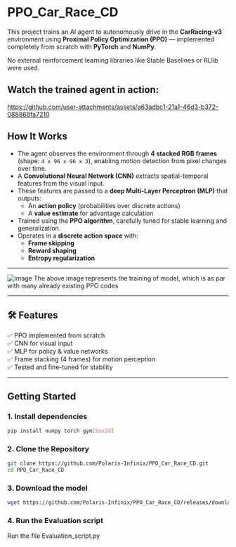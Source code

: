 # PPO_Car_Race_CD
This project trains an AI agent to autonomously drive in the **CarRacing-v3** environment using **Proximal Policy Optimization (PPO)** — implemented completely from scratch with **PyTorch** and **NumPy**.

No external reinforcement learning libraries like Stable Baselines or RLlib were used.

## Watch the trained agent in action:

https://github.com/user-attachments/assets/a63adbc1-21a1-46d3-b372-088868fa7210


##  How It Works

- The agent observes the environment through **4 stacked RGB frames** (shape: `4 x 96 x 96 x 3`), enabling motion detection from pixel changes over time.
- A **Convolutional Neural Network (CNN)** extracts spatial-temporal features from the visual input.
- These features are passed to a **deep Multi-Layer Perceptron (MLP)** that outputs:
  - An **action policy** (probabilities over discrete actions)
  - A **value estimate** for advantage calculation
- Trained using the **PPO algorithm**, carefully tuned for stable learning and generalization.
- Operates in a **discrete action space** with:
  - **Frame skipping**
  - **Reward shaping**
  - **Entropy regularization**

---




![image](https://github.com/user-attachments/assets/6460c77d-d913-4d96-bf26-3dab8fe0e075)
The above image represents the training of model, which is as par with many already existing PPO codes 


---




## 🛠️ Features

✅ PPO implemented from scratch  
✅ CNN for visual input  
✅ MLP for policy & value networks  
✅ Frame stacking (4 frames) for motion perception  
✅ Tested and fine-tuned for stability  

---

##  Getting Started 

### 1. Install dependencies

```bash
pip install numpy torch gym[box2d]
```
### 2. Clone the Repository 
```bash
git clone https://github.com/Polaris-Infinix/PPO_Car_Race_CD.git
cd PPO_Car_Race_CD
```
### 3. Download the model 
``` bash 
wget https://github.com/Polaris-Infinix/PPO_Car_Race_CD/releases/download/v1.0%5D/ppo_model100.pt
```
### 4. Run the Evaluation script
Run the file Evaluation_script.py
